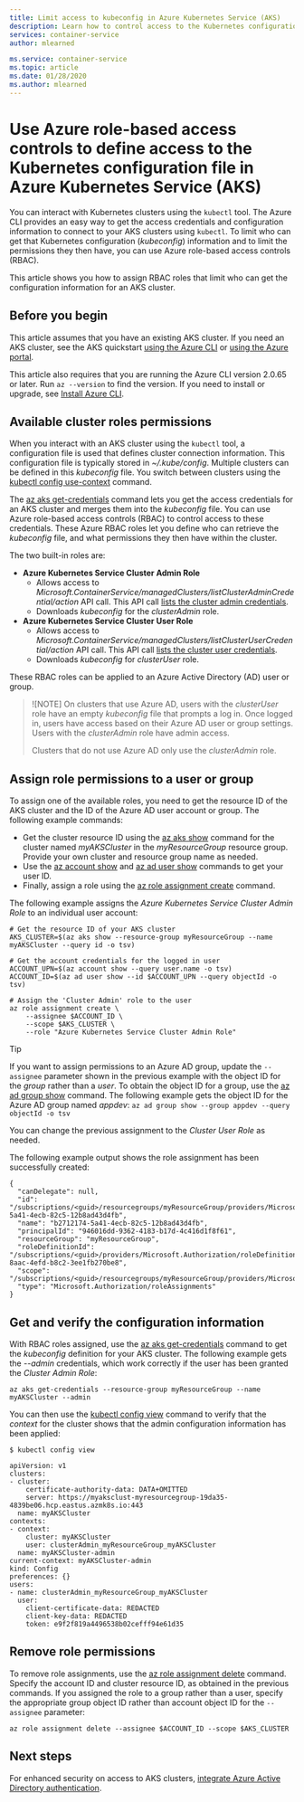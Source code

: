 ```yaml
---
title: Limit access to kubeconfig in Azure Kubernetes Service (AKS)
description: Learn how to control access to the Kubernetes configuration file (kubeconfig) for cluster administrators and cluster users
services: container-service
author: mlearned

ms.service: container-service
ms.topic: article
ms.date: 01/28/2020
ms.author: mlearned
---
```


# Use Azure role-based access controls to define access to the Kubernetes configuration file in Azure Kubernetes Service (AKS)

You can interact with Kubernetes clusters using the `kubectl` tool. The Azure CLI provides an easy way to get the access credentials and configuration information to connect to your AKS clusters using `kubectl`. To limit who can get that Kubernetes configuration (*kubeconfig*) information and to limit the permissions they then have, you can use Azure role-based access controls (RBAC).

This article shows you how to assign RBAC roles that limit who can get the configuration information for an AKS cluster.

## Before you begin

This article assumes that you have an existing AKS cluster. If you need an AKS cluster, see the AKS quickstart [using the Azure CLI][aks-quickstart-cli] or [using the Azure portal][aks-quickstart-portal].

This article also requires that you are running the Azure CLI version 2.0.65 or later. Run `az --version` to find the version. If you need to install or upgrade, see [Install Azure CLI][azure-cli-install].

## Available cluster roles permissions

When you interact with an AKS cluster using the `kubectl` tool, a configuration file is used that defines cluster connection information. This configuration file is typically stored in *~/.kube/config*. Multiple clusters can be defined in this *kubeconfig* file. You switch between clusters using the [kubectl config use-context][kubectl-config-use-context] command.

The [az aks get-credentials][az-aks-get-credentials] command lets you get the access credentials for an AKS cluster and merges them into the *kubeconfig* file. You can use Azure role-based access controls (RBAC) to control access to these credentials. These Azure RBAC roles let you define who can retrieve the *kubeconfig* file, and what permissions they then have within the cluster.

The two built-in roles are:

* **Azure Kubernetes Service Cluster Admin Role**  
  * Allows access to *Microsoft.ContainerService/managedClusters/listClusterAdminCredential/action* API call. This API call [lists the cluster admin credentials][api-cluster-admin].
  * Downloads *kubeconfig* for the *clusterAdmin* role.
* **Azure Kubernetes Service Cluster User Role**
  * Allows access to *Microsoft.ContainerService/managedClusters/listClusterUserCredential/action* API call. This API call [lists the cluster user credentials][api-cluster-user].
  * Downloads *kubeconfig* for *clusterUser* role.

These RBAC roles can be applied to an Azure Active Directory (AD) user or group.

> ![NOTE]
> On clusters that use Azure AD, users with the *clusterUser* role have an empty *kubeconfig* file that prompts a log in. Once logged in, users have access based on their Azure AD user or group settings. Users with the *clusterAdmin* role have admin access.
>
> Clusters that do not use Azure AD only use the *clusterAdmin* role.

## Assign role permissions to a user or group

To assign one of the available roles, you need to get the resource ID of the AKS cluster and the ID of the Azure AD user account or group. The following example commands:

* Get the cluster resource ID using the [az aks show][az-aks-show] command for the cluster named *myAKSCluster* in the *myResourceGroup* resource group. Provide your own cluster and resource group name as needed.
* Use the [az account show][az-account-show] and [az ad user show][az-ad-user-show] commands to get your user ID.
* Finally, assign a role using the [az role assignment create][az-role-assignment-create] command.

The following example assigns the *Azure Kubernetes Service Cluster Admin Role* to an individual user account:

```azurecli-interactive
# Get the resource ID of your AKS cluster
AKS_CLUSTER=$(az aks show --resource-group myResourceGroup --name myAKSCluster --query id -o tsv)

# Get the account credentials for the logged in user
ACCOUNT_UPN=$(az account show --query user.name -o tsv)
ACCOUNT_ID=$(az ad user show --id $ACCOUNT_UPN --query objectId -o tsv)

# Assign the 'Cluster Admin' role to the user
az role assignment create \
    --assignee $ACCOUNT_ID \
    --scope $AKS_CLUSTER \
    --role "Azure Kubernetes Service Cluster Admin Role"
```

> [!TIP]
> If you want to assign permissions to an Azure AD group, update the `--assignee` parameter shown in the previous example with the object ID for the *group* rather than a *user*. To obtain the object ID for a group, use the [az ad group show][az-ad-group-show] command. The following example gets the object ID for the Azure AD group named *appdev*: `az ad group show --group appdev --query objectId -o tsv`

You can change the previous assignment to the *Cluster User Role* as needed.

The following example output shows the role assignment has been successfully created:

```
{
  "canDelegate": null,
  "id": "/subscriptions/<guid>/resourcegroups/myResourceGroup/providers/Microsoft.ContainerService/managedClusters/myAKSCluster/providers/Microsoft.Authorization/roleAssignments/b2712174-5a41-4ecb-82c5-12b8ad43d4fb",
  "name": "b2712174-5a41-4ecb-82c5-12b8ad43d4fb",
  "principalId": "946016dd-9362-4183-b17d-4c416d1f8f61",
  "resourceGroup": "myResourceGroup",
  "roleDefinitionId": "/subscriptions/<guid>/providers/Microsoft.Authorization/roleDefinitions/0ab01a8-8aac-4efd-b8c2-3ee1fb270be8",
  "scope": "/subscriptions/<guid>/resourcegroups/myResourceGroup/providers/Microsoft.ContainerService/managedClusters/myAKSCluster",
  "type": "Microsoft.Authorization/roleAssignments"
}
```

## Get and verify the configuration information

With RBAC roles assigned, use the [az aks get-credentials][az-aks-get-credentials] command to get the *kubeconfig* definition for your AKS cluster. The following example gets the *--admin* credentials, which work correctly if the user has been granted the *Cluster Admin Role*:

```azurecli-interactive
az aks get-credentials --resource-group myResourceGroup --name myAKSCluster --admin
```

You can then use the [kubectl config view][kubectl-config-view] command to verify that the *context* for the cluster shows that the admin configuration information has been applied:

```
$ kubectl config view

apiVersion: v1
clusters:
- cluster:
    certificate-authority-data: DATA+OMITTED
    server: https://myaksclust-myresourcegroup-19da35-4839be06.hcp.eastus.azmk8s.io:443
  name: myAKSCluster
contexts:
- context:
    cluster: myAKSCluster
    user: clusterAdmin_myResourceGroup_myAKSCluster
  name: myAKSCluster-admin
current-context: myAKSCluster-admin
kind: Config
preferences: {}
users:
- name: clusterAdmin_myResourceGroup_myAKSCluster
  user:
    client-certificate-data: REDACTED
    client-key-data: REDACTED
    token: e9f2f819a4496538b02cefff94e61d35
```

## Remove role permissions

To remove role assignments, use the [az role assignment delete][az-role-assignment-delete] command. Specify the account ID and cluster resource ID, as obtained in the previous commands. If you assigned the role to a group rather than a user, specify the appropriate group object ID rather than account object ID for the `--assignee` parameter:

```azurecli-interactive
az role assignment delete --assignee $ACCOUNT_ID --scope $AKS_CLUSTER
```

## Next steps

For enhanced security on access to AKS clusters, [integrate Azure Active Directory authentication][aad-integration].

<!-- LINKS - external -->
[kubectl-config-use-context]: https://kubernetes.io/docs/reference/generated/kubectl/kubectl-commands#config
[kubectl-config-view]: https://kubernetes.io/docs/reference/generated/kubectl/kubectl-commands#config

<!-- LINKS - internal -->
[aks-quickstart-cli]: kubernetes-walkthrough.md
[aks-quickstart-portal]: kubernetes-walkthrough-portal.md
[azure-cli-install]: /cli/azure/install-azure-cli
[az-aks-get-credentials]: /cli/azure/aks#az-aks-get-credentials
[azure-rbac]: ../role-based-access-control/overview.md
[api-cluster-admin]: /rest/api/aks/managedclusters/listclusteradmincredentials
[api-cluster-user]: /rest/api/aks/managedclusters/listclusterusercredentials
[az-aks-show]: /cli/azure/aks#az-aks-show
[az-account-show]: /cli/azure/account#az-account-show
[az-ad-user-show]: /cli/azure/ad/user#az-ad-user-show
[az-role-assignment-create]: /cli/azure/role/assignment#az-role-assignment-create
[az-role-assignment-delete]: /cli/azure/role/assignment#az-role-assignment-delete
[aad-integration]: azure-ad-integration.md
[az-ad-group-show]: /cli/azure/ad/group#az-ad-group-show

